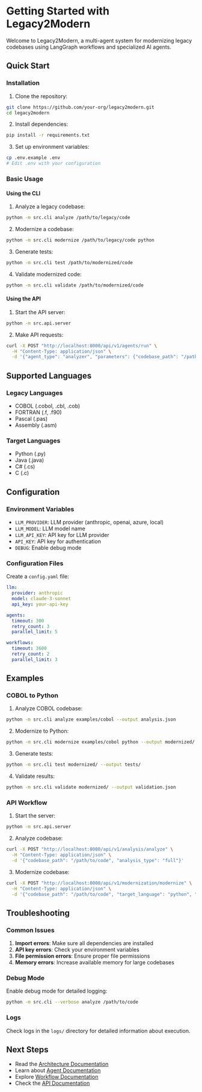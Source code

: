 # Getting Started with Legacy2Modern

Welcome to Legacy2Modern, a multi-agent system for modernizing legacy codebases using LangGraph workflows and specialized AI agents.

## Quick Start

### Installation

1. Clone the repository:
```bash
git clone https://github.com/your-org/legacy2modern.git
cd legacy2modern
```

2. Install dependencies:
```bash
pip install -r requirements.txt
```

3. Set up environment variables:
```bash
cp .env.example .env
# Edit .env with your configuration
```

### Basic Usage

#### Using the CLI

1. Analyze a legacy codebase:
```bash
python -m src.cli analyze /path/to/legacy/code
```

2. Modernize a codebase:
```bash
python -m src.cli modernize /path/to/legacy/code python
```

3. Generate tests:
```bash
python -m src.cli test /path/to/modernized/code
```

4. Validate modernized code:
```bash
python -m src.cli validate /path/to/modernized/code
```

#### Using the API

1. Start the API server:
```bash
python -m src.api.server
```

2. Make API requests:
```bash
curl -X POST "http://localhost:8000/api/v1/agents/run" \
  -H "Content-Type: application/json" \
  -d '{"agent_type": "analyzer", "parameters": {"codebase_path": "/path/to/code"}}'
```

## Supported Languages

### Legacy Languages
- COBOL (.cobol, .cbl, .cob)
- FORTRAN (.f, .f90)
- Pascal (.pas)
- Assembly (.asm)

### Target Languages
- Python (.py)
- Java (.java)
- C# (.cs)
- C (.c)

## Configuration

### Environment Variables

- `LLM_PROVIDER`: LLM provider (anthropic, openai, azure, local)
- `LLM_MODEL`: LLM model name
- `LLM_API_KEY`: API key for LLM provider
- `API_KEY`: API key for authentication
- `DEBUG`: Enable debug mode

### Configuration Files

Create a `config.yaml` file:

```yaml
llm:
  provider: anthropic
  model: claude-3-sonnet
  api_key: your-api-key

agents:
  timeout: 300
  retry_count: 3
  parallel_limit: 5

workflows:
  timeout: 3600
  retry_count: 2
  parallel_limit: 3
```

## Examples

### COBOL to Python

1. Analyze COBOL codebase:
```bash
python -m src.cli analyze examples/cobol --output analysis.json
```

2. Modernize to Python:
```bash
python -m src.cli modernize examples/cobol python --output modernized/
```

3. Generate tests:
```bash
python -m src.cli test modernized/ --output tests/
```

4. Validate results:
```bash
python -m src.cli validate modernized/ --output validation.json
```

### API Workflow

1. Start the server:
```bash
python -m src.api.server
```

2. Analyze codebase:
```bash
curl -X POST "http://localhost:8000/api/v1/analysis/analyze" \
  -H "Content-Type: application/json" \
  -d '{"codebase_path": "/path/to/code", "analysis_type": "full"}'
```

3. Modernize codebase:
```bash
curl -X POST "http://localhost:8000/api/v1/modernization/modernize" \
  -H "Content-Type: application/json" \
  -d '{"codebase_path": "/path/to/code", "target_language": "python", "modernization_goals": ["maintainability"]}'
```

## Troubleshooting

### Common Issues

1. **Import errors**: Make sure all dependencies are installed
2. **API key errors**: Check your environment variables
3. **File permission errors**: Ensure proper file permissions
4. **Memory errors**: Increase available memory for large codebases

### Debug Mode

Enable debug mode for detailed logging:

```bash
python -m src.cli --verbose analyze /path/to/code
```

### Logs

Check logs in the `logs/` directory for detailed information about execution.

## Next Steps

- Read the [Architecture Documentation](architecture.md)
- Learn about [Agent Documentation](agents.md)
- Explore [Workflow Documentation](workflows.md)
- Check the [API Documentation](api.md)
